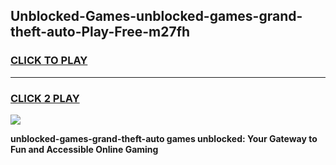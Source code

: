 
## Unblocked-Games-unblocked-games-grand-theft-auto-Play-Free-m27fh
<h3>
<a href="https://premium76.site?title=unblocked-games-grand-theft-auto&ref=15A">CLICK TO PLAY</a></h3>
<hr>

<h3>
<a href="https://premium76.site?title=unblocked-games-grand-theft-auto&ref=15A">CLICK 2 PLAY</a>
  
</h3>

<a href="https://premium76.site?title=unblocked-games-grand-theft-auto&ref=15A"><img src="https://clearcache.store/games.png"></a>


**unblocked-games-grand-theft-auto games unblocked: Your Gateway to Fun and Accessible Online Gaming**
